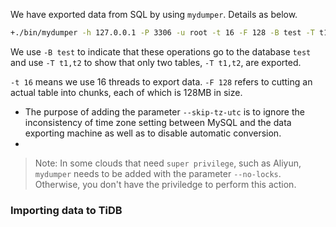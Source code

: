 We have exported data from SQL by using `mydumper`. Details as below.

```bash
+./bin/mydumper -h 127.0.0.1 -P 3306 -u root -t 16 -F 128 -B test -T t1,t2 --skip-tz-utc -o ./var/test
```

We use `-B test` to indicate that these operations go to the database `test` and use `-T t1,t2` to show that only two tables, `-T t1,t2`, are exported.

`-t 16` means we use 16 threads to export data. `-F 128` refers to cutting an actual table into chunks, each of which is 128MB in size.

+ The purpose of adding the parameter `--skip-tz-utc` is to ignore the inconsistency of time zone setting between MySQL and the data exporting machine as well as to disable automatic conversion.
+
 > Note: In some clouds that need `super privilege`, such as Aliyun, `mydumper` needs to be added with the parameter `--no-locks`. Otherwise, you don't have the priviledge to perform this action.
 
### Importing data to TiDB
